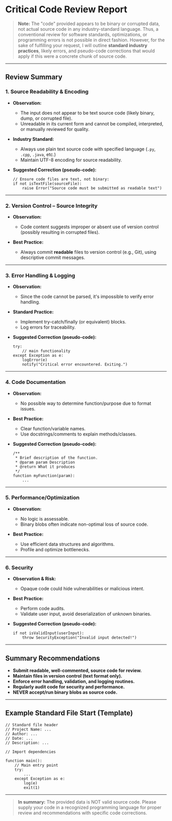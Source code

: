 # Critical Code Review Report

> **Note:** The "code" provided appears to be binary or corrupted data, not actual source code in any industry-standard language. Thus, a conventional review for software standards, optimizations, or programming errors is not possible in direct fashion. However, for the sake of fulfilling your request, I will outline **standard industry practices**, likely errors, and pseudo-code corrections that would apply if this were a concrete chunk of source code.


---

## Review Summary

### 1. **Source Readability & Encoding**

- **Observation:**  
  - The input does not appear to be text source code (likely binary, dump, or corrupted file).
  - Unreadable in its current form and cannot be compiled, interpreted, or manually reviewed for quality.

- **Industry Standard:**  
  - Always use plain text source code with specified language (`.py`, `.cpp`, `.java`, etc.)
  - Maintain UTF-8 encoding for source readability.

- **Suggested Correction (pseudo-code):**

  ```pseudo
  // Ensure code files are text, not binary:
  if not isTextFile(sourceFile):
      raise Error("Source code must be submitted as readable text")
  ```

---

### 2. **Version Control – Source Integrity**

- **Observation:**  
  - Code content suggests improper or absent use of version control (possibly resulting in corrupted files).

- **Best Practice:**  
  - Always commit **readable** files to version control (e.g., Git), using descriptive commit messages.

---

### 3. **Error Handling & Logging**

- **Observation:**  
  - Since the code cannot be parsed, it's impossible to verify error handling.

- **Standard Practice:**  
  - Implement try-catch/finally (or equivalent) blocks.
  - Log errors for traceability.

- **Suggested Correction (pseudo-code):**

  ```pseudo
  try:
      // main functionality
  except Exception as e:
      logError(e)
      notify("Critical error encountered. Exiting.")
  ```

---

### 4. **Code Documentation**

- **Observation:**  
  - No possible way to determine function/purpose due to format issues.

- **Best Practice:**  
  - Clear function/variable names.
  - Use docstrings/comments to explain methods/classes.

- **Suggested Correction (pseudo-code):**

  ```pseudo
  /**
   * Brief description of the function.
   * @param param Description
   * @return What it produces
   */
  function myFunction(param):
      ...
  ```

---

### 5. **Performance/Optimization**

- **Observation:**  
  - No logic is assessable.
  - Binary blobs often indicate non-optimal loss of source code.

- **Best Practice:**  
  - Use efficient data structures and algorithms.
  - Profile and optimize bottlenecks.

---

### 6. **Security**

- **Observation & Risk:**  
  - Opaque code could hide vulnerabilities or malicious intent.

- **Best Practice:**  
  - Perform code audits.
  - Validate user input, avoid deserialization of unknown binaries.

- **Suggested Correction (pseudo-code):**

  ```pseudo
  if not isValidInput(userInput):
      throw SecurityException("Invalid input detected!")
  ```

---

## **Summary Recommendations**

- **Submit readable, well-commented, source code for review.**
- **Maintain files in version control (text format only).**
- **Enforce error handling, validation, and logging routines.**
- **Regularly audit code for security and performance.**
- **NEVER accept/run binary blobs as source code.**

---

## **Example Standard File Start (Template)**

```pseudo
// Standard file header
// Project Name: ...
// Author: ...
// Date: ...
// Description: ...

// Import dependencies

function main():
    // Main entry point
    try:
        ...
    except Exception as e:
        log(e)
        exit(1)
```

---

> **In summary:** The provided data is NOT valid source code. Please supply your code in a recognized programming language for proper review and recommendations with specific code corrections.